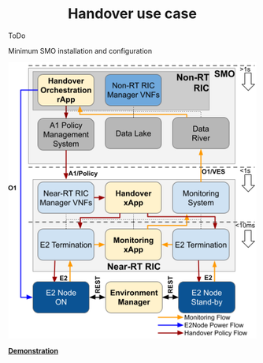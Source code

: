 <h1 align="center">Handover use case</h1>

<p align="justify">
ToDo
</p>

Minimum SMO installation and configuration

<p align="justify">
</p>
<p align="center">
    <img src="/figs/Handover.png"/> 
</p>

**[Demonstration](https://youtu.be/l9ghO7ONcgc)**
